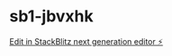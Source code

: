 # sb1-jbvxhk

[Edit in StackBlitz next generation editor ⚡️](https://stackblitz.com/~/github.com/Luizcosta2004/sb1-jbvxhk)